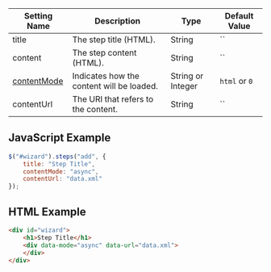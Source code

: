 |Setting Name|Description|Type|Default Value|
|---|---|---|---|
|title|The step title (HTML).|String|``|
|content|The step content (HTML).|String|``|
|[contentMode](https://github.com/rstaib/jquery-steps/wiki/Content-Mode)|Indicates how the content will be loaded.|String or Integer|`html` or `0`|
|contentUrl|The URI that refers to the content.|String|``|

## JavaScript Example

```javascript
$("#wizard").steps("add", {
    title: "Step Title",
    contentMode: "async",
    contentUrl: "data.xml"
});
```

## HTML Example

```html
<div id="wizard">
    <h1>Step Title</h1>
    <div data-mode="async" data-url="data.xml">
    </div>
</div>
```